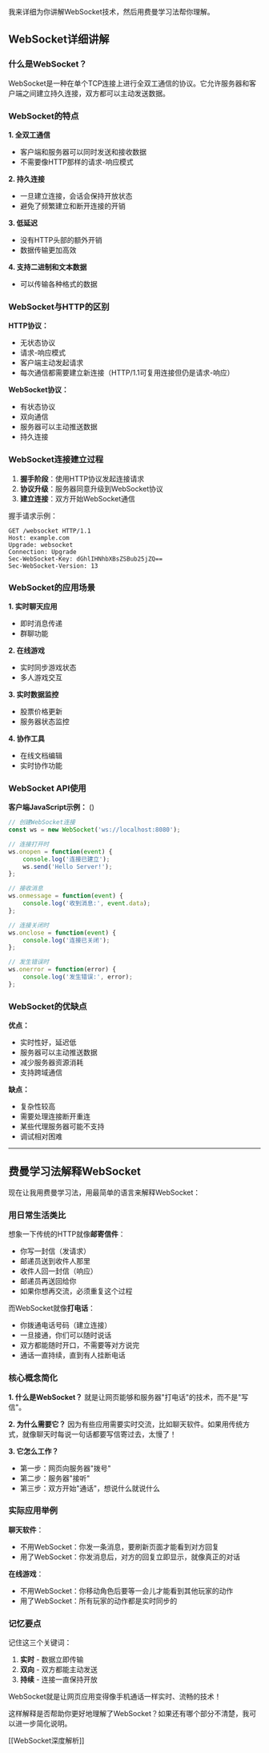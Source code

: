 我来详细为你讲解WebSocket技术，然后用费曼学习法帮你理解。

## WebSocket详细讲解

### 什么是WebSocket？

WebSocket是一种在单个TCP连接上进行全双工通信的协议。它允许服务器和客户端之间建立持久连接，双方都可以主动发送数据。

### WebSocket的特点

**1. 全双工通信**

- 客户端和服务器可以同时发送和接收数据
- 不需要像HTTP那样的请求-响应模式

**2. 持久连接**

- 一旦建立连接，会话会保持开放状态
- 避免了频繁建立和断开连接的开销

**3. 低延迟**

- 没有HTTP头部的额外开销
- 数据传输更加高效

**4. 支持二进制和文本数据**

- 可以传输各种格式的数据

### WebSocket与HTTP的区别

**HTTP协议：**

- 无状态协议
- 请求-响应模式
- 客户端主动发起请求
- 每次通信都需要建立新连接（HTTP/1.1可复用连接但仍是请求-响应）

**WebSocket协议：**

- 有状态协议
- 双向通信
- 服务器可以主动推送数据
- 持久连接

### WebSocket连接建立过程

1. **握手阶段**：使用HTTP协议发起连接请求
2. **协议升级**：服务器同意升级到WebSocket协议
3. **建立连接**：双方开始WebSocket通信

握手请求示例：

```
GET /websocket HTTP/1.1
Host: example.com
Upgrade: websocket
Connection: Upgrade
Sec-WebSocket-Key: dGhlIHNhbXBsZSBub25jZQ==
Sec-WebSocket-Version: 13
```

### WebSocket的应用场景

**1. 实时聊天应用**

- 即时消息传递
- 群聊功能

**2. 在线游戏**

- 实时同步游戏状态
- 多人游戏交互

**3. 实时数据监控**

- 股票价格更新
- 服务器状态监控

**4. 协作工具**

- 在线文档编辑
- 实时协作功能

### WebSocket API使用

**客户端JavaScript示例：**
()
```javascript
// 创建WebSocket连接
const ws = new WebSocket('ws://localhost:8080');

// 连接打开时
ws.onopen = function(event) {
    console.log('连接已建立');
    ws.send('Hello Server!');
};

// 接收消息
ws.onmessage = function(event) {
    console.log('收到消息:', event.data);
};

// 连接关闭时
ws.onclose = function(event) {
    console.log('连接已关闭');
};

// 发生错误时
ws.onerror = function(error) {
    console.log('发生错误:', error);
};
```

### WebSocket的优缺点

**优点：**

- 实时性好，延迟低
- 服务器可以主动推送数据
- 减少服务器资源消耗
- 支持跨域通信

**缺点：**

- 复杂性较高
- 需要处理连接断开重连
- 某些代理服务器可能不支持
- 调试相对困难

---

## 费曼学习法解释WebSocket

现在让我用费曼学习法，用最简单的语言来解释WebSocket：

### 用日常生活类比

想象一下传统的HTTP就像**邮寄信件**：

- 你写一封信（发请求）
- 邮递员送到收件人那里
- 收件人回一封信（响应）
- 邮递员再送回给你
- 如果你想再交流，必须重复这个过程

而WebSocket就像**打电话**：

- 你拨通电话号码（建立连接）
- 一旦接通，你们可以随时说话
- 双方都能随时开口，不需要等对方说完
- 通话一直持续，直到有人挂断电话

### 核心概念简化

**1. 什么是WebSocket？** 就是让网页能够和服务器"打电话"的技术，而不是"写信"。

**2. 为什么需要它？** 因为有些应用需要实时交流，比如聊天软件。如果用传统方式，就像聊天时每说一句话都要写信寄过去，太慢了！

**3. 它怎么工作？**

- 第一步：网页向服务器"拨号"
- 第二步：服务器"接听"
- 第三步：双方开始"通话"，想说什么就说什么

### 实际应用举例

**聊天软件**：

- 不用WebSocket：你发一条消息，要刷新页面才能看到对方回复
- 用了WebSocket：你发消息后，对方的回复立即显示，就像真正的对话

**在线游戏**：

- 不用WebSocket：你移动角色后要等一会儿才能看到其他玩家的动作
- 用了WebSocket：所有玩家的动作都是实时同步的

### 记忆要点

记住这三个关键词：

1. **实时** - 数据立即传输
2. **双向** - 双方都能主动发送
3. **持续** - 连接一直保持开放

WebSocket就是让网页应用变得像手机通话一样实时、流畅的技术！

这样解释是否帮助你更好地理解了WebSocket？如果还有哪个部分不清楚，我可以进一步简化说明。


[[WebSocket深度解析]]
